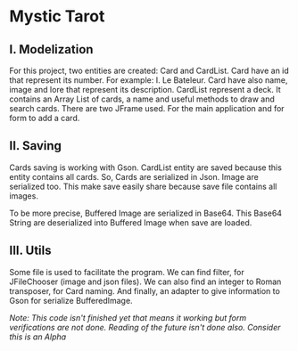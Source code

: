 # Mystic Tarot #

## I.	Modelization ##
For this project, two entities are created: Card and CardList.
Card have an id that represent its number. For example: I. Le Bateleur.
Card have also name, image and lore that represent its description.
CardList represent a deck. It contains an Array List of cards, a name and useful methods to draw and search cards.
There are two JFrame used. For the main application and for form to add a card.

## II.	Saving ##
Cards saving is working with Gson. CardList entity are saved because this entity contains all cards. So, Cards are serialized in Json. Image are serialized too. This make save easily share because save file contains all images.

To be more precise, Buffered Image are serialized in Base64. This Base64 String are deserialized into Buffered Image when save are loaded.

## III.	Utils ##
Some file is used to facilitate the program.
We can find filter, for JFileChooser (image and json files).
We can also find an integer to Roman transposer, for Card naming.
And finally, an adapter to give information to Gson for serialize BufferedImage.
 

_Note: This code isn't finished yet that means it working but form verifications are not done. Reading of the future isn't done also. Consider this is an Alpha_
